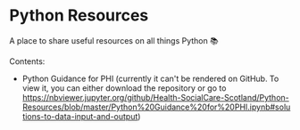 # Python Resources

A place to share useful resources on all things Python :books:

Contents:
- Python Guidance for PHI (currently it can't be rendered on GitHub. To view it, you can either download the repository or go to https://nbviewer.jupyter.org/github/Health-SocialCare-Scotland/Python-Resources/blob/master/Python%20Guidance%20for%20PHI.ipynb#solutions-to-data-input-and-output)
